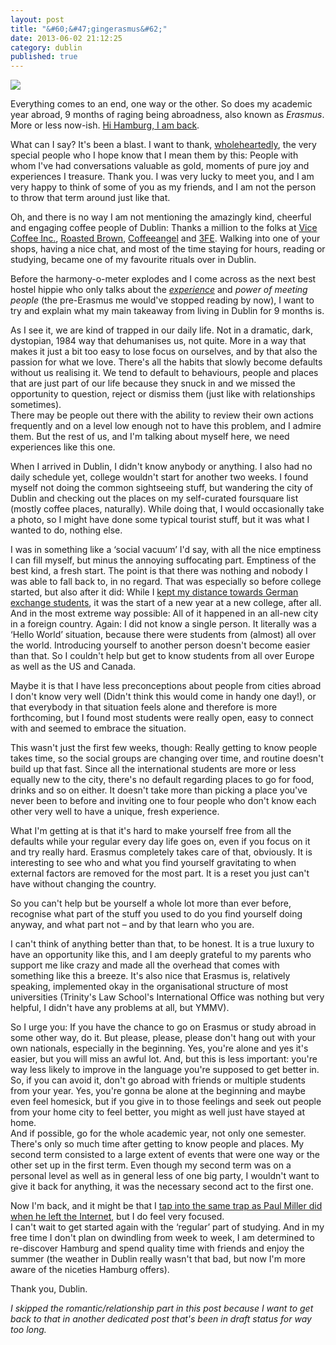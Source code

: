 ```yaml
---
layout: post
title: "&#60;&#47;gingerasmus&#62;"
date: 2013-06-02 21:12:25
category: dublin
published: true
---
```


<p class="pic"><a href="http://www.flickr.com/photos/timm_schoof/8550251609/in/set-72157632725073677"><img src="http://blog.timmschoof.com/images/trinityend.jpg"></a><br></p>


Everything comes to an end, one way or the other. So does my academic year abroad, 9 months of raging being abroadness, also known as *Erasmus*. More or less now-ish. [Hi Hamburg, I am back](http://gph.is/XM0MBE).

What can I say? It's been a blast. I want to thank, [wholeheartedly](http://blog.timmschoof.com/2012/10/19/wholeheartedly/), the very special people who I hope know that I mean them by this: People with whom I've had conversations valuable as gold, moments of pure joy and experiences I treasure. Thank you. I was very lucky to meet you, and I am very happy to think of some of you as my friends, and I am not the person to throw that term around just like that. 

Oh, and there is no way I am not mentioning the amazingly kind, cheerful and engaging coffee people of Dublin: Thanks a million to the folks at [Vice Coffee Inc.](http://www.vicecoffeeinc.com/), [Roasted Brown](http://www.filmbase.ie/cafe/), [Coffeeangel](http://www.coffeeangel.com/) and [3FE](http://www.3fe.com/). Walking into one of your shops, having a nice chat, and most of the time staying for hours, reading or studying, became one of my favourite rituals over in Dublin. 

Before the harmony-o-meter explodes and I come across as the next best hostel hippie who only talks about the [*experience*](http://www.quickmeme.com/meme/35m2d3/) and *power of meeting people* (the pre-Erasmus me would've stopped reading by now), I want to try and explain what my main takeaway from living in Dublin for 9 months is.

As I see it, we are kind of trapped in our daily life. Not in a dramatic, dark, dystopian, 1984 way that dehumanises us, not quite. More in a way that makes it just a bit too easy to lose focus on ourselves, and by that also the passion for what we love. There's all the habits that slowly become defaults without us realising it. We tend to default to behaviours, people and places that are just part of our life because they snuck in and we missed the opportunity to question, reject or dismiss them (just like with relationships sometimes).  
There may be people out there with the ability to review their own actions frequently and on a level low enough not to have this problem, and I admire them. But the rest of us, and I'm talking about myself here, we need experiences like this one. 

When I arrived in Dublin, I didn't know anybody or anything. I also had no daily schedule yet, college wouldn't start for another two weeks. I found myself not doing the common sightseeing stuff, but wandering the city of Dublin and checking out the places on my self-curated foursquare list (mostly coffee places, naturally). While doing that, I would occasionally take a photo, so I might have done some typical tourist stuff, but it was what I wanted to do, nothing else. 

I was in something like a ‘social vacuum’ I'd say, with all the nice emptiness I can fill myself, but minus the annoying suffocating part. Emptiness of the best kind, a fresh start. The point is that there was nothing and nobody I was able to fall back to, in no regard. That was especially so before college started, but also after it did: While I [kept my distance towards German exchange students](http://blog.timmschoof.com/2013/02/07/aryan-card/), it was the start of a new year at a new college, after all. And in the most extreme way possible: All of it happened in an all-new city in a foreign country. Again: I did not know a single person. It literally was a ‘Hello World’ situation, because there were students from (almost) all over the world. Introducing yourself to another person doesn't become easier than that. So I couldn't help but get to know students from all over Europe as well as the US and Canada.

Maybe it is that I have less preconceptions about people from cities abroad I don't know very well (Didn't think this would come in handy one day!), or that everybody in that situation feels alone and therefore is more forthcoming, but I found most students were really open, easy to connect with and seemed to embrace the situation. 

This wasn't just the first few weeks, though: Really getting to know people takes time, so the social groups are changing over time, and routine doesn't build up that fast. Since all the international students are more or less equally new to the city, there's no default regarding places to go for food, drinks and so on either. It doesn't take more than picking a place you've never been to before and inviting one to four people who don't know each other very well to have a unique, fresh experience. 

What I'm getting at is that it's hard to make yourself free from all the defaults while your regular every day life goes on, even if you focus on it and try really hard. Erasmus completely takes care of that, obviously. It is interesting to see who and what you find yourself  gravitating to when external factors are removed for the most part. It is a reset you just can't have without changing the country.

So you can't help but be yourself a whole lot more than ever before, recognise what part of the stuff you used to do you find yourself doing anyway, and what part not – and by that learn who you are.

I can't think of anything better than that, to be honest. It is a true luxury to have an opportunity like this, and I am deeply grateful to my parents who support me like crazy and made all the overhead that comes with something like this a breeze. It's also nice that Erasmus is, relatively speaking, implemented okay in the organisational structure of most universities (Trinity's Law School's International Office was nothing but very helpful, I didn't have any problems at all, but YMMV). 

So I urge you: If you have the chance to go on Erasmus or study abroad in some other way, do it. But please, please, please don't hang out with your own nationals, especially in the beginning. Yes, you're alone and yes it's easier, but you will miss an awful lot. And, but this is less important: you're way less likely to improve in the language you're supposed to get better in. So, if you can avoid it, don't go abroad with friends or multiple students from your year. Yes, you're gonna be alone at the beginning and maybe even feel homesick, but if you give in to those feelings and seek out people from your home city to feel better, you might as well just have stayed at home.  
And if possible, go for the whole academic year, not only one semester. There's only so much time after getting to know people and places. My second term consisted to a large extent of events that were one way or the other set up in the first term. Even though my second term was on a personal level as well as in general less of one big party, I wouldn't want to give it back for anything, it was the necessary second act to the first one. 

Now I'm back, and it might be that I [tap into the same trap as Paul Miller did when he left the Internet](http://blog.timmschoof.com/2013/05/03/leaving-the-internet/), but I do feel very focused.  
I can't wait to get started again with the ‘regular’ part of studying. And in my free time I don't plan on dwindling from week to week, I am determined to re-discover Hamburg and spend quality time with friends and enjoy the summer (the weather in Dublin really wasn't that bad, but now I'm more aware of the niceties Hamburg offers).

Thank you, Dublin.

*I skipped the romantic/relationship part in this post because I want to get back to that in another dedicated post that's been in draft status for way too long.*